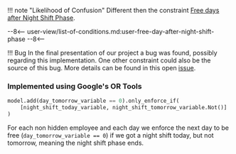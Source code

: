 !!! note "Likelihood of Confusion"
    Different then the constraint [Free days after Night Shift Phase](./free-days-after-night-shift-phase-objective.md).

--8<--
user-view/list-of-conditions.md:user-free-day-after-night-shift-phase
--8<--

!!! Bug
    In the final presentation of our project a bug was found, possibly regarding this implementation. One other constraint could also be the source of this bug. More details can be found in this open [issue](https://github.com/CombiRWTH/StaffScheduling/issues/172).

### Implemented using Google's OR Tools

```python title="src/cp/constraints/free_day_after_night_shift_phase.py"
model.add(day_tomorrow_variable == 0).only_enforce_if(
    [night_shift_today_variable, night_shift_tomorrow_variable.Not()]
)
```

For each non hidden employee and each day we enforce the next day to be free (`day_tomorrow_variable == 0`) if we got a night shift today, but not tomorrow, meaning the night shift phase ends.
